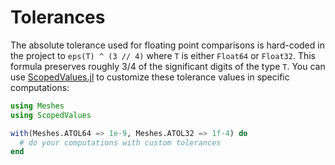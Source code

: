 # Tolerances

The absolute tolerance used for floating point comparisons is hard-coded in
the project to `eps(T) ^ (3 // 4)` where `T` is either `Float64` or `Float32`.
This formula preserves roughly 3/4 of the significant digits of the type `T`.
You can use [ScopedValues.jl](https://github.com/vchuravy/ScopedValues.jl) to
customize these tolerance values in specific computations:

```julia
using Meshes
using ScopedValues

with(Meshes.ATOL64 => 1e-9, Meshes.ATOL32 => 1f-4) do
  # do your computations with custom tolerances
end
```
